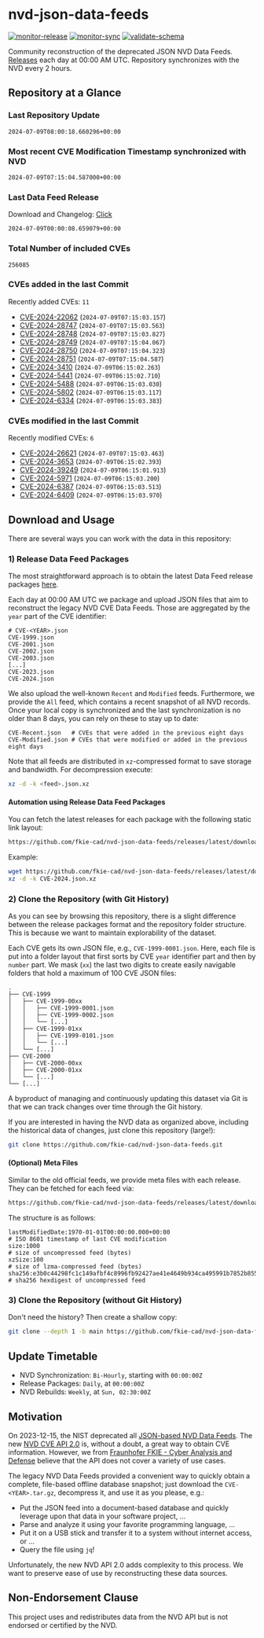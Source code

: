 # nvd-json-data-feeds

[![monitor-release](https://github.com/fkie-cad/nvd-json-data-feeds/actions/workflows/monitor_release.yml/badge.svg)](https://github.com/fkie-cad/nvd-json-data-feeds/actions/workflows/monitor_release.yml)
[![monitor-sync](https://github.com/fkie-cad/nvd-json-data-feeds/actions/workflows/monitor_sync.yml/badge.svg)](https://github.com/fkie-cad/nvd-json-data-feeds/actions/workflows/monitor_sync.yml)
[![validate-schema](https://github.com/fkie-cad/nvd-json-data-feeds/actions/workflows/validate_schema.yml/badge.svg)](https://github.com/fkie-cad/nvd-json-data-feeds/actions/workflows/validate_schema.yml)

Community reconstruction of the deprecated JSON NVD Data Feeds.
[Releases](https://github.com/fkie-cad/nvd-json-data-feeds/releases/latest) each day at 00:00 AM UTC.
Repository synchronizes with the NVD every 2 hours.

## Repository at a Glance

### Last Repository Update

```plain
2024-07-09T08:00:18.660296+00:00
```

### Most recent CVE Modification Timestamp synchronized with NVD

```plain
2024-07-09T07:15:04.587000+00:00
```

### Last Data Feed Release

Download and Changelog: [Click](https://github.com/fkie-cad/nvd-json-data-feeds/releases/latest)

```plain
2024-07-09T00:00:08.659079+00:00
```

### Total Number of included CVEs

```plain
256085
```

### CVEs added in the last Commit

Recently added CVEs: `11`

- [CVE-2024-22062](CVE-2024/CVE-2024-220xx/CVE-2024-22062.json) (`2024-07-09T07:15:03.157`)
- [CVE-2024-28747](CVE-2024/CVE-2024-287xx/CVE-2024-28747.json) (`2024-07-09T07:15:03.563`)
- [CVE-2024-28748](CVE-2024/CVE-2024-287xx/CVE-2024-28748.json) (`2024-07-09T07:15:03.827`)
- [CVE-2024-28749](CVE-2024/CVE-2024-287xx/CVE-2024-28749.json) (`2024-07-09T07:15:04.067`)
- [CVE-2024-28750](CVE-2024/CVE-2024-287xx/CVE-2024-28750.json) (`2024-07-09T07:15:04.323`)
- [CVE-2024-28751](CVE-2024/CVE-2024-287xx/CVE-2024-28751.json) (`2024-07-09T07:15:04.587`)
- [CVE-2024-3410](CVE-2024/CVE-2024-34xx/CVE-2024-3410.json) (`2024-07-09T06:15:02.263`)
- [CVE-2024-5441](CVE-2024/CVE-2024-54xx/CVE-2024-5441.json) (`2024-07-09T06:15:02.710`)
- [CVE-2024-5488](CVE-2024/CVE-2024-54xx/CVE-2024-5488.json) (`2024-07-09T06:15:03.030`)
- [CVE-2024-5802](CVE-2024/CVE-2024-58xx/CVE-2024-5802.json) (`2024-07-09T06:15:03.117`)
- [CVE-2024-6334](CVE-2024/CVE-2024-63xx/CVE-2024-6334.json) (`2024-07-09T06:15:03.383`)


### CVEs modified in the last Commit

Recently modified CVEs: `6`

- [CVE-2024-26621](CVE-2024/CVE-2024-266xx/CVE-2024-26621.json) (`2024-07-09T07:15:03.463`)
- [CVE-2024-3653](CVE-2024/CVE-2024-36xx/CVE-2024-3653.json) (`2024-07-09T06:15:02.393`)
- [CVE-2024-39249](CVE-2024/CVE-2024-392xx/CVE-2024-39249.json) (`2024-07-09T06:15:01.913`)
- [CVE-2024-5971](CVE-2024/CVE-2024-59xx/CVE-2024-5971.json) (`2024-07-09T06:15:03.200`)
- [CVE-2024-6387](CVE-2024/CVE-2024-63xx/CVE-2024-6387.json) (`2024-07-09T06:15:03.513`)
- [CVE-2024-6409](CVE-2024/CVE-2024-64xx/CVE-2024-6409.json) (`2024-07-09T06:15:03.970`)


## Download and Usage

There are several ways you can work with the data in this repository:

### 1) Release Data Feed Packages

The most straightforward approach is to obtain the latest Data Feed release packages [here](https://github.com/fkie-cad/nvd-json-data-feeds/releases/latest).

Each day at 00:00 AM UTC we package and upload JSON files that aim to reconstruct the legacy NVD CVE Data Feeds.
Those are aggregated by the `year` part of the CVE identifier:

```
# CVE-<YEAR>.json
CVE-1999.json
CVE-2001.json
CVE-2002.json
CVE-2003.json
[...]
CVE-2023.json
CVE-2024.json
```

We also upload the well-known `Recent` and `Modified` feeds.
Furthermore, we provide the `All` feed, which contains a recent snapshot of all NVD records.
Once your local copy is synchronized and the last synchronization is no older than 8 days, you can rely on these to stay up to date:

```plain
CVE-Recent.json   # CVEs that were added in the previous eight days
CVE-Modified.json # CVEs that were modified or added in the previous eight days
```

Note that all feeds are distributed in `xz`-compressed format to save storage and bandwidth.
For decompression execute:

```sh
xz -d -k <feed>.json.xz
```

#### Automation using Release Data Feed Packages

You can fetch the latest releases for each package with the following static link layout:

```sh
https://github.com/fkie-cad/nvd-json-data-feeds/releases/latest/download/CVE-<YEAR>.json.xz
```

Example:

```sh
wget https://github.com/fkie-cad/nvd-json-data-feeds/releases/latest/download/CVE-2024.json.xz
xz -d -k CVE-2024.json.xz
```

### 2) Clone the Repository (with Git History)

As you can see by browsing this repository, there is a slight difference between the release packages format and the repository folder structure.
This is because we want to maintain explorability of the dataset.

Each CVE gets its own JSON file, e.g., `CVE-1999-0001.json`.
Here, each file is put into a folder layout that first sorts by CVE `year` identifier part and then by `number` part.
We mask (`xx`) the last two digits to create easily navigable folders that hold a maximum of 100 CVE JSON files:

```plain
.
├── CVE-1999
│   ├── CVE-1999-00xx
│   │   ├── CVE-1999-0001.json
│   │   ├── CVE-1999-0002.json
│   │   └── [...]
│   ├── CVE-1999-01xx
│   │   ├── CVE-1999-0101.json
│   │   └── [...]
│   └── [...]
├── CVE-2000
│   ├── CVE-2000-00xx
│   ├── CVE-2000-01xx
│   └── [...]
└── [...]
```

A byproduct of managing and continuously updating this dataset via Git is that we can track changes over time through the Git history.

If you are interested in having the NVD data as organized above, including the historical data of changes, just clone this repository (large!):

```sh
git clone https://github.com/fkie-cad/nvd-json-data-feeds.git
```

#### (Optional) Meta Files

Similar to the old official feeds, we provide meta files with each release. They can be fetched for each feed via:

```sh
https://github.com/fkie-cad/nvd-json-data-feeds/releases/latest/download/CVE-<YEAR>.meta
```

The structure is as follows:

```plain
lastModifiedDate:1970-01-01T00:00:00.000+00:00                          # ISO 8601 timestamp of last CVE modification
size:1000                                                               # size of uncompressed feed (bytes)
xzSize:100                                                              # size of lzma-compressed feed (bytes)
sha256:e3b0c44298fc1c149afbf4c8996fb92427ae41e4649b934ca495991b7852b855 # sha256 hexdigest of uncompressed feed
```

### 3) Clone the Repository (without Git History)

Don't need the history? Then create a shallow copy:

```sh
git clone --depth 1 -b main https://github.com/fkie-cad/nvd-json-data-feeds.git
```


## Update Timetable

* NVD Synchronization: `Bi-Hourly`, starting with `00:00:00Z`
* Release Packages: `Daily`, at `00:00:00Z`
* NVD Rebuilds: `Weekly`, at `Sun, 02:30:00Z`


## Motivation

On 2023-12-15, the NIST deprecated all [JSON-based NVD Data Feeds](https://nvd.nist.gov/vuln/data-feeds#divRetirementBanner-1).
The new [NVD CVE API 2.0](https://nvd.nist.gov/developers/vulnerabilities) is, without a doubt, a great way to obtain CVE information.
However, we from [Fraunhofer FKIE - Cyber Analysis and Defense](https://www.fkie.fraunhofer.de/en/departments/cad.html) believe that the API does not cover a variety of use cases.

The legacy NVD Data Feeds provided a convenient way to quickly obtain a complete, file-based offline database snapshot; just download the `CVE-<YEAR>.tar.gz`, decompress it, and use it as you please, e.g.:

- Put the JSON feed into a document-based database and quickly leverage upon that data in your software project, ...
- Parse and analyze it using your favorite programming language, ...
- Put it on a USB stick and transfer it to a system without internet access, or ...
- Query the file using `jq`!

Unfortunately, the new NVD API 2.0 adds complexity to this process.
We want to preserve ease of use by reconstructing these data sources.

## Non-Endorsement Clause

This project uses and redistributes data from the NVD API but is not endorsed or certified by the NVD.